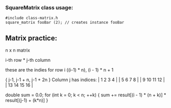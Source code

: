 ### SquareMatrix class usage:
```
#include class-matrix.h
square_matrix fooBar (2); // creates instance fooBar
```
## Matrix practice:
<!-- todo: add examples on how to use square_matrix class -->

n x n matrix

i-th row * j-th column

these are the indies for row i ((i-1) * n), (i - 1) * n + 1

{ j-1, j-1 + n, j-1 + 2n }
Column j has indices:
| 1 2 3 4 |
| 5 6 7 8 |
| 9 10 11 12 |
| 13 14 15 16 |

double sum = 0.0;
for (int k = 0; k < n; ++k) 
{
    sum += result[(i - 1) * (n + k)] * result[(j-1) + (k*n)]
}
